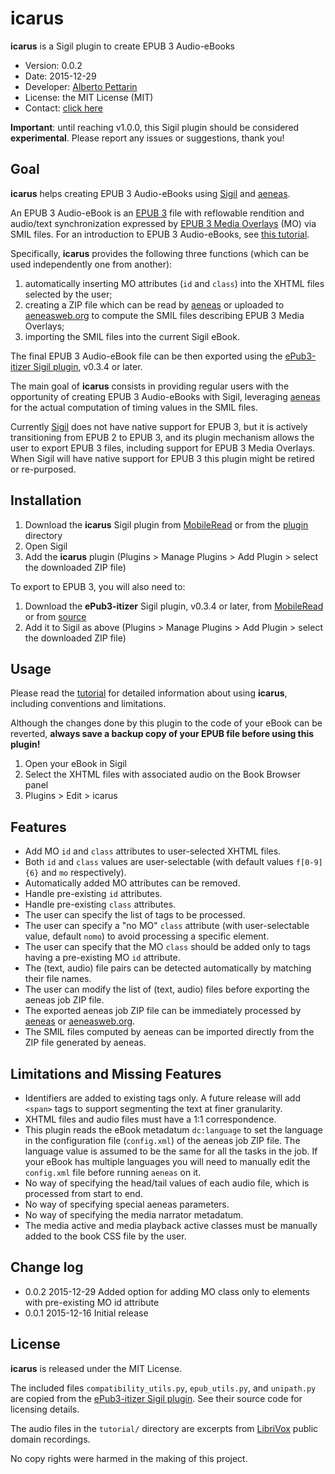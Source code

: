 # icarus

**icarus** is a Sigil plugin to create EPUB 3 Audio-eBooks

* Version: 0.0.2
* Date: 2015-12-29
* Developer: [Alberto Pettarin](http://www.albertopettarin.it/)
* License: the MIT License (MIT)
* Contact: [click here](http://www.albertopettarin.it/contact.html)

**Important**:
until reaching v1.0.0,
this Sigil plugin should be considered **experimental**.
Please report any issues or suggestions, thank you!


## Goal

**icarus** helps creating EPUB 3 Audio-eBooks
using [Sigil](http://sigil-ebook.com/) and [aeneas](http://www.readbeyond.it/aeneas/).

An EPUB 3 Audio-eBook is an [EPUB 3](http://idpf.org/epub/301) file with reflowable rendition
and audio/text synchronization expressed by
[EPUB 3 Media Overlays](http://www.idpf.org/epub/301/spec/epub-mediaoverlays.html)
(MO) via SMIL files.
For an introduction to EPUB 3 Audio-eBooks, see
[this tutorial](http://www.albertopettarin.it/blog/2014/08/02/how-to-create-epub-3-read-aloud-ebooks.html).

Specifically, **icarus** provides the following three functions (which can be used independently one from another):

1. automatically inserting MO attributes (`id` and `class`) into the XHTML files selected by the user;
1. creating a ZIP file which can be read by [aeneas](http://www.readbeyond.it/aeneas/) or uploaded to [aeneasweb.org](http://aeneasweb.org/) to compute the SMIL files describing EPUB 3 Media Overlays;
1. importing the SMIL files into the current Sigil eBook.

The final EPUB 3 Audio-eBook file can be then exported using the
[ePub3-itizer Sigil plugin](http://www.mobileread.com/forums/showthread.php?t=250566),
v0.3.4 or later.

The main goal of **icarus** consists in providing regular users
with the opportunity of creating EPUB 3 Audio-eBooks with Sigil,
leveraging [aeneas](http://www.readbeyond.it/aeneas/)
for the actual computation of timing values in the SMIL files.

Currently [Sigil](http://sigil-ebook.com/) does not have native support for EPUB 3,
but it is actively transitioning from EPUB 2 to EPUB 3,
and its plugin mechanism allows the user to export EPUB 3 files,
including support for EPUB 3 Media Overlays.
When Sigil will have native support for EPUB 3
this plugin might be retired or re-purposed.


## Installation

1. Download the **icarus** Sigil plugin from [MobileRead](http://www.mobileread.com/forums/showthread.php?t=268702) or from the [plugin](plugin/) directory
1. Open Sigil
1. Add the **icarus** plugin (Plugins > Manage Plugins > Add Plugin > select the downloaded ZIP file)

To export to EPUB 3, you will also need to:

1. Download the **ePub3-itizer** Sigil plugin, v0.3.4 or later, from [MobileRead](http://www.mobileread.com/forums/showthread.php?t=250566) or from [source](https://github.com/kevinhendricks/ePub3-itizer/tree/master/plugin)
1. Add it to Sigil as above (Plugins > Manage Plugins > Add Plugin > select the downloaded ZIP file)


## Usage

Please read the [tutorial](tutorial/) for detailed information about using **icarus**,
including conventions and limitations.

Although the changes done by this plugin to the code of your eBook can be reverted,
**always save a backup copy of your EPUB file before using this plugin!**

1. Open your eBook in Sigil
1. Select the XHTML files with associated audio on the Book Browser panel
1. Plugins > Edit > icarus


## Features

* Add MO `id` and `class` attributes to user-selected XHTML files.
* Both `id` and `class` values are user-selectable (with default values `f[0-9]{6}` and `mo` respectively).
* Automatically added MO attributes can be removed.
* Handle pre-existing `id` attributes.
* Handle pre-existing `class` attributes.
* The user can specify the list of tags to be processed.
* The user can specify a "no MO" `class` attribute (with user-selectable value, default `nomo`) to avoid processing a specific element.
* The user can specify that the MO `class` should be added only to tags having a pre-existing MO `id` attribute.
* The (text, audio) file pairs can be detected automatically by matching their file names.
* The user can modify the list of (text, audio) files before exporting the aeneas job ZIP file.
* The exported aeneas job ZIP file can be immediately processed by [aeneas](http://www.readbeyond.it/aeneas/) or [aeneasweb.org](http://aeneasweb.org/).
* The SMIL files computed by aeneas can be imported directly from the ZIP file generated by aeneas.


## Limitations and Missing Features

* Identifiers are added to existing tags only. A future release will add `<span>` tags to support segmenting the text at finer granularity.
* XHTML files and audio files must have a 1:1 correspondence.
* This plugin reads the eBook metadatum `dc:language` to set the language in the configuration file (`config.xml`) of the aeneas job ZIP file. The language value is assumed to be the same for all the tasks in the job. If your eBook has multiple languages you will need to manually edit the `config.xml` file before running `aeneas` on it.
* No way of specifying the head/tail values of each audio file, which is processed from start to end.
* No way of specifying special aeneas parameters.
* No way of specifying the media narrator metadatum.
* The media active and media playback active classes must be manually added to the book CSS file by the user.


## Change log

* 0.0.2 2015-12-29 Added option for adding MO class only to elements with pre-existing MO id attribute
* 0.0.1 2015-12-16 Initial release


## License

**icarus** is released under the MIT License.

The included files `compatibility_utils.py`, `epub_utils.py`, and `unipath.py`
are copied from the [ePub3-itizer Sigil plugin](https://github.com/kevinhendricks/ePub3-itizer).
See their source code for licensing details.

The audio files in the `tutorial/` directory are excerpts
from [LibriVox](https://librivox.org/) public domain recordings.

No copy rights were harmed in the making of this project.



